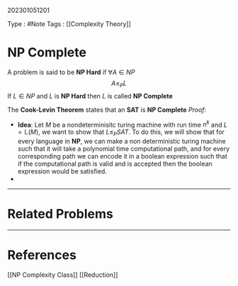 202301051201

Type : #Note
Tags : [[Complexity Theory]]

# NP Complete
A problem is said to be **NP Hard** if $\forall A\in NP$
$$A\le_PL$$
If $L\in NP$ and $L$ is **NP Hard** then $L$ is called **NP Complete**

The **Cook-Levin Theorem** states that an **SAT** is **NP Complete**
_Proof_:
- **Idea**: Let $M$ be a nondeterminisitc turing machine with run time $n^k$ and $L=\mathbb L(M)$, we want to show that $L \le_P SAT$. To do this, we will show that for every language in **NP**, we can make a non deterministic turing machine such that it will take a polynomial time computational path, and for every corresponding path we can encode it in a boolean expression such that if the computational path is valid and is accepted then the boolean expression would be satisfied. 
- 

---
# Related Problems

---
# References
[[NP Complexity Class]]
[[Reduction]]